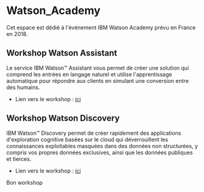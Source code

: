 # Watson_Academy
 Cet espace est dédié à l'événement IBM Watson Academy prévu en France en 2018.
 
## Workshop Watson Assistant

Le service IBM Watson™ Assistant vous permet de créer une solution qui comprend les entrées en langage naturel et utilise l'apprentissage automatique pour répondre aux clients en simulant une conversion entre des humains.

- Lien vers le workshop : [ici](https://github.com/vperrinfr/Watson_Academy/blob/master/Watson_Assistant/README.md)
 
## Workshop Watson Discovery

IBM Watson™ Discovery permet de créer rapidement des applications d'exploration cognitive basées sur le cloud qui déverrouillent les connaissances exploitables masquées dans des données non structurées, y compris vos propres données exclusives, ainsi que les données publiques et tierces.

- Lien vers le workshop : [ici](https://github.com/vperrinfr/Watson_Academy/blob/master/Watson_Discovery/README.md)

Bon workshop 

